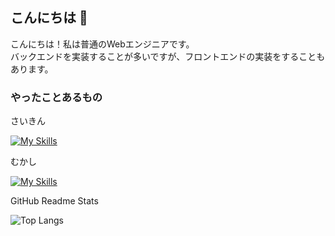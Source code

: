 ## こんにちは 👋

こんにちは！私は普通のWebエンジニアです。<br />
バックエンドを実装することが多いですが、フロントエンドの実装をすることもあります。

### やったことあるもの

さいきん

[![My Skills](https://skillicons.dev/icons?i=java,kotlin,spring,js,ts,react,nextjs,postgres,docker,aws,terraform&theme=light)](https://skillicons.dev)

むかし

[![My Skills](https://skillicons.dev/icons?i=ruby,rails,cs,dotnet&theme=light)](https://skillicons.dev)

GitHub Readme Stats

![Top Langs](https://github-readme-stats.vercel.app/api/top-langs/?username=kaseitako&layout=compact)

